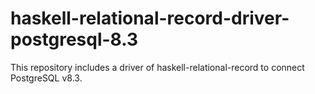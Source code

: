 haskell-relational-record-driver-postgresql-8.3
===============================================

This repository includes a driver of haskell-relational-record to connect PostgreSQL v8.3.
